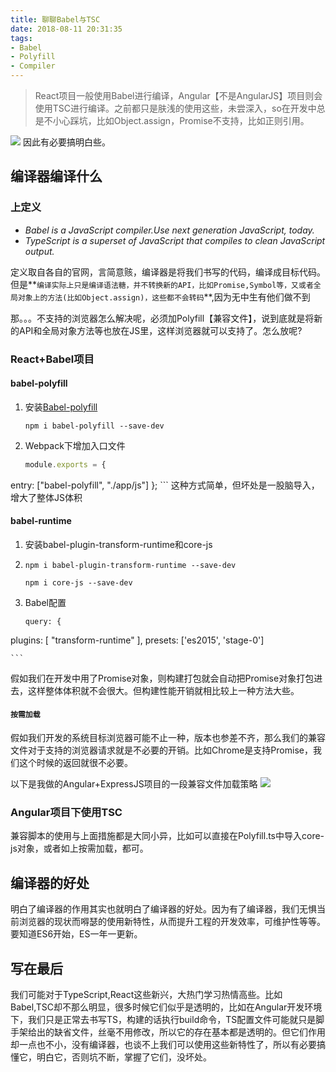 ```yaml
---
title: 聊聊Babel与TSC
date: 2018-08-11 20:31:35
tags:
- Babel
- Polyfill
- Compiler
---
```

> React项目一般使用Babel进行编译，Angular【不是AngularJS】项目则会使用TSC进行编译。之前都只是肤浅的使用这些，未尝深入，so在开发中总是不小心踩坑，比如Object.assign，Promise不支持，比如正则引用。

![](http://or0g12e5e.bkt.clouddn.com/2018-08-11-112400.jpg)
因此有必要搞明白些。

## 编译器编译什么
### 上定义
- _Babel is a JavaScript compiler.Use next generation JavaScript, today._
- _TypeScript is a superset of JavaScript that compiles to clean JavaScript output._

定义取自各自的官网，言简意赅，编译器是将我们书写的代码，编译成目标代码。
但是**`编译实际上只是编译语法糖，并不转换新的API，比如Promise,Symbol等，又或者全局对象上的方法(比如Object.assign)，这些都不会转码`**,因为无中生有他们做不到

那。。。不支持的浏览器怎么解决呢，必须加Polyfill【兼容文件】，说到底就是将新的API和全局对象方法等也放在JS里，这样浏览器就可以支持了。怎么放呢?
### React+Babel项目
#### babel-polyfill
1. 安装[Babel-polyfill](https://github.com/babel/babel/tree/master/packages/babel-polyfill)
	```
	npm i babel-polyfill --save-dev
	```
2. Webpack下增加入口文件
	```javascript
	module.exports = {
  entry: ["babel-polyfill", "./app/js"]
};
	```
这种方式简单，但坏处是一股脑导入，增大了整体JS体积

#### babel-runtime
1. 安装babel-plugin-transform-runtime和core-js
2. 
	```
	npm i babel-plugin-transform-runtime --save-dev

	npm i core-js --save-dev
	```

2. Babel配置

	```
	query: {
  plugins: [
    "transform-runtime"
  ],
  presets: ['es2015', 'stage-0']

	```
假如我们在开发中用了Promise对象，则构建打包就会自动把Promise对象打包进去，这样整体体积就不会很大。但构建性能开销就相比较上一种方法大些。

#### `按需加载`
假如我们开发的系统目标浏览器可能不止一种，版本也参差不齐，那么我们的兼容文件对于支持的浏览器请求就是不必要的开销。比如Chrome是支持Promise，我们这个时候的返回就很不必要。

以下是我做的Angular+ExpressJS项目的一段兼容文件加载策略
![](http://or0g12e5e.bkt.clouddn.com/2018-08-11-121039.png)

### Angular项目下使用TSC
兼容脚本的使用与上面措施都是大同小异，比如可以直接在Polyfill.ts中导入core-js对象，或者如上按需加载，都可。

## 编译器的好处
明白了编译器的作用其实也就明白了编译器的好处。因为有了编译器，我们无惧当前浏览器的现状而嘚瑟的使用新特性，从而提升工程的开发效率，可维护性等等。要知道ES6开始，ES一年一更新。

## 写在最后
我们可能对于TypeScript,React这些新兴，大热门学习热情高些。比如Babel,TSC却不那么明显，很多时候它们似乎是透明的，比如在Angular开发环境下，我们只是正常去书写TS，构建的话执行build命令，TS配置文件可能就只是脚手架给出的缺省文件，丝毫不用修改，所以它的存在基本都是透明的。但它们作用却一点也不小，没有编译器，也谈不上我们可以使用这些新特性了，所以有必要搞懂它，明白它，否则坑不断，掌握了它们，没坏处。